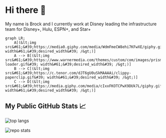 # Hi there 👋

My name is Brock and I currently work at Disney leading the infrastructure team for Disney+, Hulu, ESPN+, and Star+

```mermaid
graph LR;
    A[(&lt;img src&#61;&#39;https://media0.giphy.com/media/WdmFmeCW8ehi7KFwXE/giphy.gif&#39; width&#61;&#39;desired_width&#39; /&gt;)]
    A --> B[(&lt;img src&#61;&#39;https://www.warnermedia.com/themes/custom/com/images/prism-loader.gif&#39; width&#61;&#39;desired_width&#39; /&gt;)]
    B --> C[(&lt;img src&#61;&#39;https://c.tenor.com/dJT6gU0uSkMAAAAi/clippy-paperclip.gif&#39; width&#61;&#39;desired_width&#39; /&gt;)]
    C --> D[(&lt;img src&#61;&#39;https://media.giphy.com/media/cIxxFKOTCPwX9DUk7L/giphy.gif&#39&#39; width&#61;&#39;desired_width&#39; /&gt;)]
```

## My Public GitHub Stats 📈

![top langs](https://github-readme-stats.vercel.app/api/top-langs/?username=brockneedscoffee&langs_count=5)

![repo stats](https://github-readme-stats.vercel.app/api?username=brockneedscoffee&show_icons=true&line_height=27)

<!-- Here are some ideas to get you started:

- 🔭 I’m currently working on ...
- 🌱 I’m currently learning ...
- 👯 I’m looking to collaborate on ...
- 🤔 I’m looking for help with ...
- 💬 Ask me about ...
- 📫 How to reach me: ...
- 😄 Pronouns: ...
- ⚡ Fun fact: ...
-->
